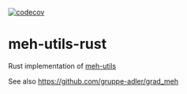 
[![codecov](https://codecov.io/gh/DerZade/meh-utils-rust/branch/master/graph/badge.svg)](https://codecov.io/gh/DerZade/meh-utils-rust)

# meh-utils-rust

Rust implementation of [meh-utils](https://github.com/derzade/meh-utils) 

See also https://github.com/gruppe-adler/grad_meh

